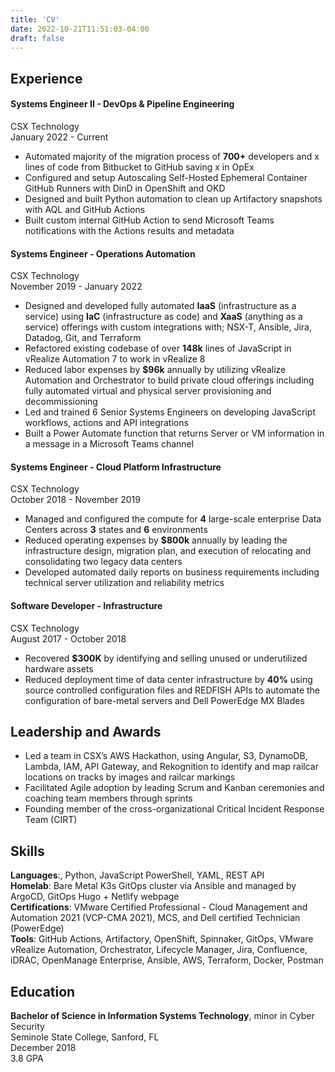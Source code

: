 ```yaml
---
title: 'CV'
date: 2022-10-21T11:51:03-04:00
draft: false
---
```


## Experience

#### Systems Engineer II - DevOps & Pipeline Engineering

CSX Technology  
January 2022 - Current

- Automated majority of the migration process of **700+** developers and x lines of code from Bitbucket to GitHub saving x in OpEx
- Configured and setup Autoscaling Self-Hosted Ephemeral Container GitHub Runners with DinD in OpenShift and OKD
- Designed and built Python automation to clean up Artifactory snapshots with AQL and GitHub Actions
- Built custom internal GitHub Action to send Microsoft Teams notifications with the Actions results and metadata

#### Systems Engineer - Operations Automation

CSX Technology  
November 2019 - January 2022

- Designed and developed fully automated **IaaS** (infrastructure as a service) using **IaC** (infrastructure as code) and **XaaS** (anything as a service) offerings with custom integrations with; NSX-T, Ansible, Jira, Datadog, Git, and Terraform
- Refactored existing codebase of over **148k** lines of JavaScript in vRealize Automation 7 to work in vRealize 8
- Reduced labor expenses by **$96k** annually by utilizing vRealize Automation and Orchestrator to build private cloud offerings including fully automated virtual and physical server provisioning and decommissioning
- Led and trained 6 Senior Systems Engineers on developing JavaScript workflows, actions and API integrations
- Built a Power Automate function that returns Server or VM information in a message in a Microsoft Teams channel

#### Systems Engineer - Cloud Platform Infrastructure

CSX Technology  
October 2018 - November 2019

- Managed and configured the compute for **4** large-scale enterprise Data Centers across **3** states and **6** environments
- Reduced operating expenses by **$800k** annually by leading the infrastructure design, migration plan, and execution of relocating and consolidating two legacy data centers
- Developed automated daily reports on business requirements including technical server utilization and reliability metrics

#### Software Developer - Infrastructure

CSX Technology  
August 2017 - October 2018

- Recovered **$300K** by identifying and selling unused or underutilized hardware assets
- Reduced deployment time of data center infrastructure by **40%** using source controlled configuration files and REDFISH APIs to automate the configuration of bare-metal servers and Dell PowerEdge MX Blades

## Leadership and Awards

- Led a team in CSX’s AWS Hackathon, using Angular, S3, DynamoDB, Lambda, IAM, API Gateway, and Rekognition to identify and map railcar locations on tracks by images and railcar markings
- Facilitated Agile adoption by leading Scrum and Kanban ceremonies and coaching team members through sprints
- Founding member of the cross-organizational Critical Incident Response Team (CIRT)

## Skills

**Languages**:, Python, JavaScript PowerShell, YAML, REST API  
**Homelab**: Bare Metal K3s GitOps cluster via Ansible and managed by ArgoCD, GitOps Hugo + Netlify webpage  
**Certifications**: VMware Certified Professional - Cloud Management and Automation 2021 (VCP-CMA 2021), MCS, and Dell certified Technician (PowerEdge)  
**Tools**: GitHub Actions, Artifactory, OpenShift, Spinnaker, GitOps, VMware vRealize Automation, Orchestrator, Lifecycle Manager, Jira, Confluence, iDRAC, OpenManage Enterprise, Ansible, AWS, Terraform, Docker, Postman

## Education

**Bachelor of Science in Information Systems Technology**, minor in Cyber Security  
Seminole State College, Sanford, FL  
December 2018  
3.8 GPA
